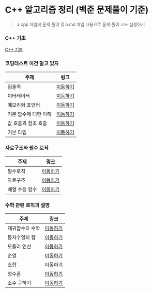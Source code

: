 # C++ 알고리즘 정리 (백준 문제풀이 기준)

> a.cpp 파일에 문제 풀이 및 a.md 파일 내용으로 문제 풀이 코드 실행하기

### C++ 기초
[C++ 기본](https://github.com/CHOIJUNHYUK01/algorithm_cpp/blob/main/cpp_tutorial/cpp-basic.md)

### 코딩테스트 이건 알고 있자
|주제|링크|
|---|---|
|입출력|[이동하기](https://github.com/CHOIJUNHYUK01/algorithm_cpp/blob/main/cpp_tutorial/input-and-output.md)|
|이터레이터|[이동하기](https://github.com/CHOIJUNHYUK01/algorithm_cpp/blob/main/cpp_tutorial/iterator.md)|
|메모리와 포인터|[이동하기](https://github.com/CHOIJUNHYUK01/algorithm_cpp/blob/main/cpp_tutorial/memory-and-pointer.md)|
|기본 함수에 대한 이해|[이동하기](https://github.com/CHOIJUNHYUK01/algorithm_cpp/blob/main/cpp_tutorial/about-function.md)|
|값 호출과 참조 호출|[이동하기](https://github.com/CHOIJUNHYUK01/algorithm_cpp/blob/main/cpp_tutorial/call-by.md)|
|기본 타입|[이동하기](https://github.com/CHOIJUNHYUK01/algorithm_cpp/blob/main/cpp_tutorial/cpp-type.md)|

### 자료구조와 필수 로직
|주제|링크|
|---|---|
|필수로직|[이동하기](https://github.com/CHOIJUNHYUK01/algorithm_cpp/blob/main/cpp_tutorial/essential-logic.md)|
|자료구조|[이동하기](https://github.com/CHOIJUNHYUK01/algorithm_cpp/blob/main/cpp_tutorial/about-collection.md)|
|배열 수정 함수|[이동하기](https://github.com/CHOIJUNHYUK01/algorithm_cpp/blob/main/cpp_tutorial/fix-array.md)|

### 수학 관련 로직과 설명
|주제|링크|
|---|---|
|재귀함수와 수학|[이동하기](https://github.com/CHOIJUNHYUK01/algorithm_cpp/blob/main/cpp_tutorial/recursion.md)|
|등차수열의 합|[이동하기](https://github.com/CHOIJUNHYUK01/algorithm_cpp/blob/main/cpp_tutorial/sum-from-begin.md)|
|모듈러 연산|[이동하기](https://github.com/CHOIJUNHYUK01/algorithm_cpp/blob/main/cpp_tutorial/modula.md)|
|순열|[이동하기](https://github.com/CHOIJUNHYUK01/algorithm_cpp/blob/main/cpp_tutorial/permutation.md)|
|조합|[이동하기](https://github.com/CHOIJUNHYUK01/algorithm_cpp/blob/main/cpp_tutorial/make-set.md)|
|정수론|[이동하기](https://github.com/CHOIJUNHYUK01/algorithm_cpp/blob/main/cpp_tutorial/gdc-lcm.md)|
|소수 구하기|[이동하기](https://github.com/CHOIJUNHYUK01/algorithm_cpp/blob/main/cpp_tutorial/get-prime.md)|
